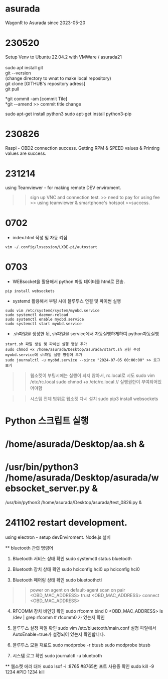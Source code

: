# asurada
WagonR to Asurada since 2023-05-20


# 230520 
Setup Venv to Ubuntu 22.04.2 with VMWare / asurada21  
<Setup Git>   
sudo apt install git  
git --version  
(change directory to wnat to make local repository)  
git clone [GITHUB's repository adress]  
git pull  

*git commit -am [commit Tile]  
*git --amend >> commit title change

<Setup python>  
sudo apt-get install python3  
sudo apt-get install python3-pip


# 230826
Raspi - OBD2 connection success.
Getting RPM & SPEED values & Printing values are success. 

# 231214
using Teamviewer - for making remote DEV enviroment.
 >> sign up VNC and connection test. >> need to pay for using fee >> using teamviewer & smartphone's hotspot >>success.


# 0702
- index.html 작성 및 자동 켜짐
>> 
    vim ~/.config/lxsession/LXDE-pi/autostart

# 0703
- WEBsocket을 활용해서 python 파일 데이터를 html로 전송.
>>  
    pip install websockets

- systemd 활용해서 부팅 시에 블루투스 연결 및 파이썬 실행
>>  
    sudo vim /etc/systemd/system/myobd.service
    sudo systemctl daemon-reload
    sudo systemctl enable myobd.service
    sudo systemctl start myobd.service

- .sh파일을 생성한 뒤, sh파일을 service에서 자동실행하게하여 python자동실행
>>
    start.sh 파일 생성 및 파이썬 실행 명령 추가
    sudo chmod +x /home/asurada/Desktop/asurada/start.sh 권한 수정
    myobd.service에 sh파일 실행 명령어 추가
    sudo journalctl -u myobd.service --since "2024-07-05 00:00:00" >> 로그 보기


>> 웹소켓이 부팅시에는 실행이 되지 않아서, rc.local로 시도
sudo vim /etc/rc.local
sudo chmod +x /etc/rc.local // 실행권한이 부여되어있어야함

>> 시스템 전체 범위로 웹소켓 다시 설치
sudo pip3 install websockets
# Python 스크립트 실행
# /home/asurada/Desktop/aa.sh &
# /usr/bin/python3 /home/asurada/Desktop/asurada/websocket_server.py &
 /usr/bin/python3 /home/asurada/Desktop/asurada/test_0826.py &


 # 241102 restart development.
 using electron - setup devEnviroment.
 Node.js 설치


 ** bluetooth 관련 명령어
 1. Bluetooth 서비스 상태 확인
sudo systemctl status bluetooth

2. Bluetooth 장치 상태 확인
sudo hciconfig hci0 up
hciconfig hci0

3. Bluetooth 페어링 상태 확인
sudo bluetoothctl 
>>  power on
    agent on
    default-agent
    scan on
    pair <OBD_MAC_ADDRESS>
    trust <OBD_MAC_ADDRESS>
    connect <OBD_MAC_ADDRESS>

4. RFCOMM 장치 바인딩 확인
sudo rfcomm bind 0 <OBD_MAC_ADDRESS>
ls /dev | grep rfcomm  # rfcomm0 가 있는지 확인

5. 블루투스 설정 파일 확인
sudo vim /etc/bluetooth/main.conf
설정 파일에서 AutoEnable=true가 설정되어 있는지 확인합니다.

6. 블루투스 모듈 재로드
sudo modprobe -r btusb
sudo modprobe btusb

7. 시스템 로그 확인
sudo journalctl -u bluetooth


** 웹소켓 에러 대처
sudo lsof -i :8765  #8765번 포트 사용중 확인
sudo kill -9 1234  #PID 1234 kill


 
